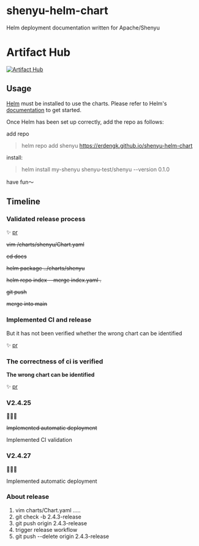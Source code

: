 # shenyu-helm-chart
Helm deployment documentation written for Apache/Shenyu

# Artifact Hub

[![Artifact Hub](https://img.shields.io/endpoint?url=https://artifacthub.io/badge/repository/shenyu-test)](https://artifacthub.io/packages/search?repo=shenyu-test)


## Usage

[Helm](https://helm.sh) must be installed to use the charts.  Please refer to
Helm's [documentation](https://helm.sh/docs) to get started.

Once Helm has been set up correctly, add the repo as follows:

add repo

> helm repo add shenyu https://erdengk.github.io/shenyu-helm-chart

install:

> helm install my-shenyu shenyu-test/shenyu --version 0.1.0



have fun～

## Timeline


### Validated release process

:sparkles: [pr](https://github.com/erdengk/shenyu-helm-chart/tree/062d312ac23fc297e2881e045d03532a8897ae0b) 


~~vim /charts/shenyu/Chart.yaml~~

~~cd docs~~

~~helm package ../charts/shenyu~~

~~helm repo index  --merge index.yaml .~~

~~git push~~

~~merge into main~~


### Implemented CI and release

But it has not been verified whether the wrong chart can be identified

:sparkles: [pr](https://github.com/erdengk/shenyu-helm-chart/tree/1e1609602eda91a72c899ad50c0ab863b0a5a895)


### The correctness of ci is verified 

**The wrong chart can be identified**

:sparkles: [pr](https://github.com/erdengk/shenyu-helm-chart/commit/099493e70f877e6e994adaa4537ddb44f63b453f)

### V2.4.25

🎉🎉🎉

~~Implemented automatic deployment~~

Implemented CI validation

### V2.4.27

🎉🎉🎉

Implemented automatic deployment


### About release

1. vim charts/Chart.yaml .....
2. git check -b 2.4.3-release
3. git push origin 2.4.3-release
4. trigger release workflow 
5. git push --delete origin 2.4.3-release 